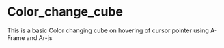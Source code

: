 # Color_change_cube
This is a basic Color changing cube on hovering of cursor pointer using A-Frame and Ar-js
